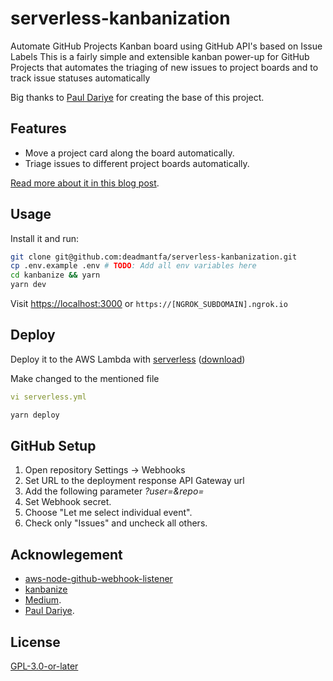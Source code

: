 # serverless-kanbanization
Automate GitHub Projects Kanban board using GitHub API's based on Issue Labels
This is a fairly simple and extensible kanban power-up for GitHub Projects that automates the triaging of new issues to project boards and to track issue statuses automatically

Big thanks to [Paul Dariye](https://github.com/pauldariye) for creating the base of this project.

## Features

- Move a project card along the board automatically.
- Triage issues to different project boards automatically.

[Read more about it in this blog post](https://medium.com/the-andela-way/https-medium-com-the-andela-way-how-to-build-a-power-up-for-your-github-project-board-for-project-344d5b380a68).

## Usage

Install it and run:
```bash
git clone git@github.com:deadmantfa/serverless-kanbanization.git
cp .env.example .env # TODO: Add all env variables here
cd kanbanize && yarn
yarn dev
```

Visit [https://localhost:3000](https://localhost:3000) or `https://[NGROK_SUBDOMAIN].ngrok.io`

## Deploy

Deploy it to the AWS Lambda with [serverless](https://serverless.com/) ([download](https://serverless.com/framework/docs/getting-started/))

Make changed to the mentioned file

```yaml
vi serverless.yml
```
```bash
yarn deploy
```

## GitHub Setup
1. Open repository Settings -> Webhooks
2. Set URL to the deployment response API Gateway url
3. Add the following parameter _?user=<github-username>&repo=<github-reponame>_
4. Set Webhook secret.
5. Choose "Let me select individual event".
6. Check only "Issues" and uncheck all others.

## Acknowlegement
- [aws-node-github-webhook-listener](https://github.com/serverless/examples/tree/master/aws-node-github-webhook-listener)
- [kanbanize](https://github.com/pauldariye/kanbanize)
- [Medium](https://medium.com/the-andela-way/https-medium-com-the-andela-way-how-to-build-a-power-up-for-your-github-project-board-for-project-344d5b380a68).
- [Paul Dariye](https://github.com/pauldariye).

## License
[GPL-3.0-or-later](https://raw.githubusercontent.com/deadmantfa/serverless-kanbanization/master/LICENSE)
